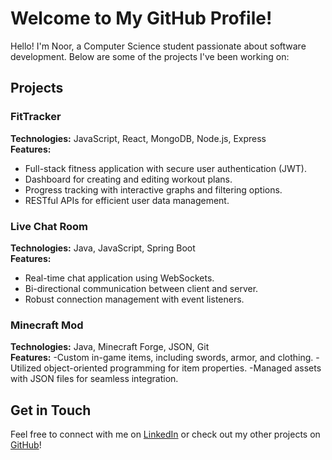 # Welcome to My GitHub Profile!

Hello! I'm Noor, a Computer Science student passionate about software development. Below are some of the projects I've been working on:

## Projects

### FitTracker
**Technologies:** JavaScript, React, MongoDB, Node.js, Express  
**Features:**
- Full-stack fitness application with secure user authentication (JWT).
- Dashboard for creating and editing workout plans.
- Progress tracking with interactive graphs and filtering options.
- RESTful APIs for efficient user data management.

### Live Chat Room
**Technologies:** Java, JavaScript, Spring Boot  
**Features:**
- Real-time chat application using WebSockets.
- Bi-directional communication between client and server.
- Robust connection management with event listeners.

### Minecraft Mod
**Technologies:** Java, Minecraft Forge, JSON, Git  
**Features:**
-Custom in-game items, including swords, armor, and clothing.
-Utilized object-oriented programming for item properties.
-Managed assets with JSON files for seamless integration.

## Get in Touch
Feel free to connect with me on [LinkedIn](www.linkedin.com/in/nooraissat) or check out my other projects on [GitHub](https://github.com/NoorAissat)!


